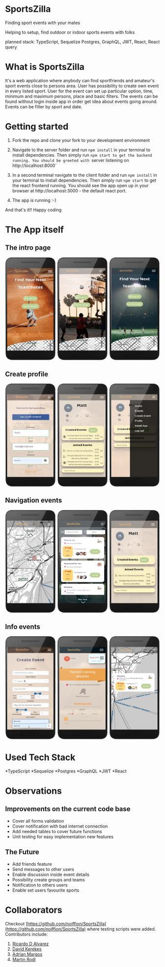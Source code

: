 # SportsZilla

Finding sport events with your mates

Helping to setup, find outdoor or indoor sports events with folks

planned stack: TypeScript, Sequelize Postgres, GraphQL, JWT, React, React query

# What is SportsZilla

It's a web application where anybody can find sportfriends and amateur's sport events close to persons area. User has possibility to create own event in every listed sport. User for the event can set up particular option, time, minimum and maximum persons, place and basic filters. The events can be found without login inside app in order get idea about events going around. Events can be filter by sport and date.

# Getting started

1. Fork the repo and clone your fork to your development environment

2. Navigate to the server folder and run `npm install` in your terminal to install dependencies. Then simply run `npm start to get the backend running. You should be greeted with `server listening on http://localhost:8000`

3. In a second terminal navigate to the client folder and run `npm install` in your terminal to install dependencies. Then simply run `npm start` to get the react frontend running. You should see the app open up in your browser at http://localhost:3000 - the default react port.

4. The app is running :-)

And that's it!! Happy coding

# The App itself

## The intro page

![Intro page](/__screenshots/intro_page.jpg)

## Create profile

![Create profile](/__screenshots/create_profile.jpg)

## Navigation events

![Events](/__screenshots/events.jpg)

## Info events

![Info Event](/__screenshots/info_event.jpg)

# Used Tech Stack

*TypeScript
*Sequelize
*Postgres
*GraphQL
*JWT
*React

# Observations

## Improvements on the current code base

- Cover all forms validation
- Cover notification with bad internet connection
- Add needed tables to cover future functions
- Unit testing for easy implementation new features

## The Future

- Add friends feature
- Send messages to other users
- Enable discussion inside event details
- Possibility create groups and teams
- Notification to others users
- Enable set users favourite sports

# Collaborators

Checkout [https://github.com/noiffion/SportsZilla](https://github.com/noiffion/SportsZilla) where testing scripts were added. Contributors include:

1. [Ricardo D Alvarez](https://github.com/rikiDalvarez)
2. [David Kerekes](https://github.com/noiffion/)
3. [Adrian Margos](https://github.com/adrimargbxl)
4. [Martin Rodl](https://github.com/martinrodl)
